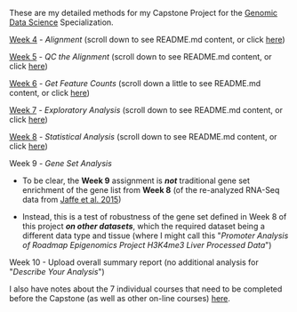 These are my detailed methods for my Capstone Project for the [Genomic Data Science](https://www.coursera.org/specializations/genomic-data-science) Specialization.

[Week 4](https://github.com/cwarden45/JHU_Coursera_GDS_Capstone/tree/main/Week4) - *Alignment* (scroll down to see README.md content, or click [here](https://github.com/cwarden45/JHU_Coursera_GDS_Capstone/blob/main/Week4/README.md))

[Week 5](https://github.com/cwarden45/JHU_Coursera_GDS_Capstone/tree/main/Week5) - *QC the Alignment* (scroll down to see README.md content, or click [here](https://github.com/cwarden45/JHU_Coursera_GDS_Capstone/blob/main/Week5/README.md))

[Week 6](https://github.com/cwarden45/JHU_Coursera_GDS_Capstone/tree/main/Week6) - *Get Feature Counts* (scroll down a little to see README.md content, or click [here](https://github.com/cwarden45/JHU_Coursera_GDS_Capstone/blob/main/Week6/README.md))

[Week 7](https://github.com/cwarden45/JHU_Coursera_GDS_Capstone/tree/main/Week7) - *Exploratory Analysis* (scroll down to see README.md content, or click [here](https://github.com/cwarden45/JHU_Coursera_GDS_Capstone/blob/main/Week7/README.md))

[Week 8](https://github.com/cwarden45/JHU_Coursera_GDS_Capstone/tree/main/Week8) - *Statistical Analysis* (scroll down to see README.md content, or click [here](https://github.com/cwarden45/JHU_Coursera_GDS_Capstone/blob/main/Week8/README.md))

Week 9 - *Gene Set Analysis*

- To be clear, the **Week 9** assignment is ***not*** traditional gene set enrichment of the gene list from **Week 8** (of the re-analyzed RNA-Seq data from [Jaffe et al. 2015](https://www.ncbi.nlm.nih.gov/pmc/articles/PMC4281298/))

- Instead, this is a test of robustness of the gene set defined in Week 8 of this project ***on other datasets***, which the required dataset being a different data type and tissue (where I might call this "*Promoter Analysis of Roadmap Epigenomics Project H3K4me3 Liver Processed Data*")

Week 10 - Upload overall summary report (no additional analysis for "*Describe Your Analysis*")

I also have notes about the 7 individual courses that need to be completed before the Capstone (as well as other on-line courses) [here](http://cdwscience.blogspot.com/2019/12/experiences-with-on-line-courses.html).
